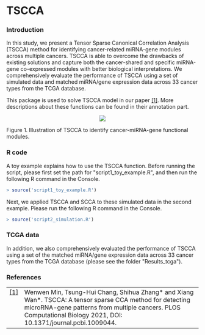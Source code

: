 # TSCCA

### Introduction

In this study, we present a Tensor Sparse Canonical Correlation Analysis (TSCCA) method for identifying cancer-related miRNA-gene modules across multiple cancers. TSCCA is able to overcome the drawbacks of existing solutions and capture both the cancer-shared and specific miRNA-gene co-expressed modules with better biological interpretations. We comprehensively evaluate the performance of TSCCA using a set of simulated data and matched miRNA/gene expression data across 33 cancer types from the TCGA database.

This package is used to solve TSCCA model in our paper <a class="footnote-reference" href="#id2" id="id1">[1]</a>. 
More descriptions about these functions can be found in their annotation part. 


<p align="center"> 
<img src="https://github.com/wenwenmin/TSCCA/blob/master/Figures/Fig1_TSCCA.png">
</p>
Figure 1. Illustration of TSCCA to identify cancer-miRNA-gene functional modules.

### R code
A toy example explains how to use the TSCCA function. Before running the script, please first set the path for "script1_toy_example.R",
and then run the following R command in the Console. 

``` r
> source('script1_toy_example.R') 
```

Next, we applied TSCCA and SCCA to these simulated data in the second example. Please run the following R command in the Console.
``` r
> source('script2_simulation.R') 
```

### TCGA data 
In addition, we also comprehensively evaluated the performance of TSCCA using a set of the matched miRNA/gene expression data across 33 cancer types from the TCGA database (please see the folder "Results_tcga").

### References
<table class="docutils footnote" frame="void" id="id2" rules="none">
<colgroup><col class="label" /><col /></colgroup>
<tbody valign="top">
<tr><td class="label"><a class="fn-backref" href="#id2">[1]</a></td><td> 
Wenwen Min, Tsung-Hui Chang, Shihua Zhang* and Xiang Wan*. TSCCA: A tensor sparse CCA method for detecting microRNA-gene patterns from multiple cancers. PLOS Computational Biology 2021, DOI: 10.1371/journal.pcbi.1009044. 
</td></tr>
</tbody>
</table>

